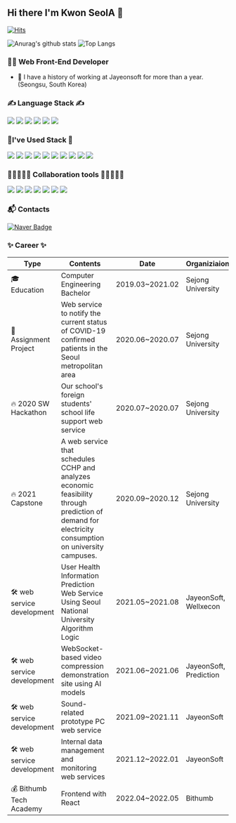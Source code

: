 ## Hi there I'm Kwon SeolA 👋
[![Hits](https://hits.seeyoufarm.com/api/count/incr/badge.svg?url=https%3A%2F%2Fgithub.com%2Fdaodaoala&count_bg=%233D6BC8&title_bg=%237C7979&icon=&icon_color=%23E7E7E7&title=hits&edge_flat=false)](https://hits.seeyoufarm.com)

![Anurag's github stats](https://github-readme-stats.vercel.app/api?username=daodaoala&show_icons=true&theme=nightowl) ![Top Langs](https://github-readme-stats.vercel.app/api/top-langs/?username=daodaoala&layout=compact&theme=buefy)

### 🙋‍♂️ Web Front-End Developer

* 🔭 I have a history of working at Jayeonsoft for more than a year. (Seongsu, South Korea) 
<!-- * 🌱 I’m currently learning React, Vue, HTML5, CSS3 -->


### ✍ Language Stack ✍
<img src="https://img.shields.io/badge/C-A8B9CC?style=flat-square&logo=C&logoColor=white"/> <img src="https://img.shields.io/badge/Java-007396?style=flat-square&logo=Java&logoColor=white"/> <img src="https://img.shields.io/badge/JavaScript-F7DF1E?style=flat-square&logo=JavaScript&logoColor=white"/> <img src="https://img.shields.io/badge/HTML5-E34F26?style=flat-square&logo=HTML5&logoColor=white"/> <img src="https://img.shields.io/badge/CSS3-1572B6?style=flat-square&logo=CSS3&logoColor=white"/> <img src="https://img.shields.io/badge/Sass-CC6699?style=flat-square&logo=Sass&logoColor=white"/> 

### 💪I've Used Stack 💪
<img src="https://img.shields.io/badge/React-61DAFB?style=flat-square&logo=React&logoColor=black"/> <img src="https://img.shields.io/badge/Vue-4FC08D?style=flat-square&logo=Vue.js&logoColor=white"/> <img src="https://img.shields.io/badge/Bootstrap-7952B3?style=flat-square&logo=Bootstrap&logoColor=white"/> <img src="https://img.shields.io/badge/MySQL-4479A1?style=flat-square&logo=MySQL&logoColor=white"/> <img src="https://img.shields.io/badge/MongoDB-47A248?style=flat-square&logo=MongoDB&logoColor=white"/> <img src="https://img.shields.io/badge/Heroku-430098?style=flat-square&logo=Heroku&logoColor=white"/> <img src="https://img.shields.io/badge/MUI-007FFF?style=flat-square&logo=MUI&logoColor=white"/> <img src="https://img.shields.io/badge/JSON Web Tokens-000000?style=flat-square&logo=JSON Web Tokens&logoColor=white"/> <img src="https://img.shields.io/badge/MobX-FF9955?style=flat-square&logo=MobX&logoColor=black"/> <img src="https://img.shields.io/badge/styled-components-DB7093?style=flat-square&logo=styled-components&logoColor=white"/> 

### 👩🏼‍🤝‍👩🏻 Collaboration tools 👩🏼‍🤝‍🧑🏾
<img src="https://img.shields.io/badge/GitHub-181717?style=flat-square&logo=GitHub&logoColor=white"/> <img src="https://img.shields.io/badge/GitLab-FCA121?style=flat-square&logo=GitLab&logoColor=black"/> <img src="https://img.shields.io/badge/Slack-4A154B?style=flat-square&logo=Slack&logoColor=white"/> <img src="https://img.shields.io/badge/Notion-000000?style=flat-square&logo=Notion&logoColor=white"/> <img src="https://img.shields.io/badge/Jira-0052CC?style=flat-square&logo=Jira&logoColor=white"/> <img src="https://img.shields.io/badge/Google Sheets-34A853?style=flat-square&logo=Google Sheets&logoColor=white"/> <img src="https://img.shields.io/badge/Figma-F24E1E?style=flat-square&logo=Figma&logoColor=white"/> 

### 📬 Contacts

  [![Naver Badge](https://img.shields.io/badge/Naver-03C75A?style=flat-square&logo=Gmail&logoColor=white&link=mailto:sulah0326@naver.com)](mailto:sulah0326@naver.com)


### ✨ Career ✨

| Type | Contents | Date | Organiziaion | Awards |
|----------|--------------------------|----------|----------|-------|
| 🎓 Education | Computer Engineering Bachelor | 2019.03~2021.02 | Sejong University | |
| 📕 Assignment Project | Web service to notify the current status of COVID-19 confirmed patients in the Seoul metropolitan area | 2020.06~2020.07 | Sejong University |  |
| 🔥 2020 SW Hackathon | Our school's foreign students' school life support web service | 2020.07~2020.07 | Sejong University | 🥉 **The Encouragement Prize** |
| 🔥 2021 Capstone | A web service that schedules CCHP and analyzes economic feasibility through prediction of demand for electricity consumption on university campuses. | 2020.09~2020.12 | Sejong University | 🥇 **The Top Prize / 🥉 A Bronze Prize** |
| 🛠 web service development | User Health Information Prediction Web Service Using Seoul National University Algorithm Logic | 2021.05~2021.08 | JayeonSoft, Wellxecon |  |
| 🛠 web service development | WebSocket-based video compression demonstration site using AI models | 2021.06~2021.06 | JayeonSoft, Prediction |  |
| 🛠 web service development | Sound-related prototype PC web service | 2021.09~2021.11 | JayeonSoft |  |
| 🛠 web service development | Internal data management and monitoring web services | 2021.12~2022.01 | JayeonSoft |  |
| 💰 Bithumb Tech Academy | Frontend with React | 2022.04~2022.05 | Bithumb |  |


<!--
- 🔭 I’m currently working on Jayeonsoft (Seongsu, South Korea)
- 🌱 I’m currently learning React, Redux, Vue, HTML, CSS
- 👯 I’m looking to collaborate on ...
- 🤔 I’m looking for help with ...
- 💬 Ask me about ...
- 📫 How to reach me: ...
- 😄 Pronouns: ...
- ⚡ Fun fact: ...
-->
